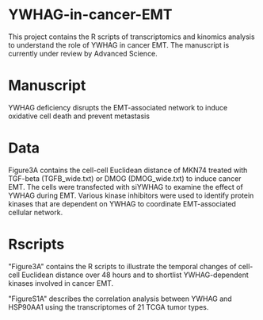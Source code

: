 # YWHAG-in-cancer-EMT

This project contains the R scripts of transcriptomics and kinomics analysis to understand the role of YWHAG in cancer EMT.
The manuscript is currently under review by Advanced Science.

# Manuscript 
YWHAG deficiency disrupts the EMT-associated network to induce oxidative cell death and prevent metastasis

# Data
Figure3A contains the cell-cell Euclidean distance of MKN74 treated with TGF-beta (TGFB_wide.txt) or DMOG (DMOG_wide.txt) to induce cancer EMT. The cells were transfected with siYWHAG to examine the effect of YWHAG during EMT. Various kinase inhibitors were used to identify protein kinases that are dependent on YWHAG to coordinate EMT-associated cellular network.

# Rscripts
"Figure3A" contains the R scripts to illustrate the temporal changes of cell-cell Euclidean distance over 48 hours and to shortlist YWHAG-dependent kinases involved in cancer EMT.

"FigureS1A" describes the correlation analysis between YWHAG and HSP90AA1 using the transcriptomes of 21 TCGA tumor types. 
